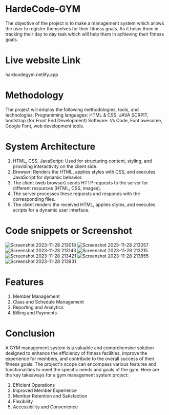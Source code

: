 # HardeCode-GYM
The objective of the project is to make a management system which allows the user to register themselves for their fitness goals. As it helps them in tracking their day to day task which will help them in achieving their fitness goals. 
# Live website Link
hardcodegym.netlify.app

# Methodology
The project will employ the following methodologies, tools, and technologies:
Programming languages: HTML & CSS, JAVA SCRPIT, bootstrap (for Front End Development)
Software: Vs Code, Font awesome, Google Font, web development tools.

# System Architecture
1. HTML, CSS, JavaScript: Used for structuring content, styling, and providing interactivity on the client side.
2. Browser: Renders the HTML, applies styles with CSS, and executes JavaScript for dynamic behavior.
3. The client (web browser) sends HTTP requests to the server for different resources (HTML, CSS, images).
4. The server processes these requests and responds with the corresponding files.
5. The client renders the received HTML, applies styles, and executes scripts for a dynamic user interface.

# Code snippets or Screenshot
![Screenshot 2023-11-28 213018](https://github.com/Kunalsharma02/HardeCode-GYM/assets/92158197/6074adb7-1314-4cbe-98dd-222f59fef18e)
![Screenshot 2023-11-28 213057](https://github.com/Kunalsharma02/HardeCode-GYM/assets/92158197/71eaf81c-5940-4a2d-a34a-881fd0d0d7cb)
![Screenshot 2023-11-28 213143](https://github.com/Kunalsharma02/HardeCode-GYM/assets/92158197/32003840-4713-4549-a8ec-5f40f2c36d94)
![Screenshot 2023-11-28 213215](https://github.com/Kunalsharma02/HardeCode-GYM/assets/92158197/e9d096ec-371d-4818-b8a2-6fa4661de8f8)
![Screenshot 2023-11-28 213421](https://github.com/Kunalsharma02/HardeCode-GYM/assets/92158197/0bd46a57-551c-468d-8651-bd491ca5789a)
![Screenshot 2023-11-28 213855](https://github.com/Kunalsharma02/HardeCode-GYM/assets/92158197/fe6bcf7e-48d1-440e-b8c5-86cbfc41d0b1)
![Screenshot 2023-11-28 213931](https://github.com/Kunalsharma02/HardeCode-GYM/assets/92158197/13c2d46a-170f-4d77-99ae-5a246d9b20c9)

# Features
1. Member Management
2. Class and Schedule Management
3. Reporting and Analytics
4. Billing and Payments

# Conclusion
A GYM management system is a valuable and comprehensive solution designed to enhance the efficiency of fitness facilities, improve the experience for members, and contribute to the overall success of their fitness goals. The project's scope can encompass various features and functionalities to meet the specific needs and goals of the gym. Here are the key takeaways for a gym management system project:

1. Efficient Operations
2. Improved Member Experience
3. Member Retention and Satisfaction
4. Flexibility 
5. Accessibility and Convenience

